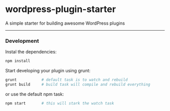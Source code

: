 # wordpress-plugin-starter
A simple starter for building awesome WordPress plugins

---

### Development

Instal the dependencies:

```bash
npm install
```

Start developing your plugin using grunt:

```bash
grunt           # default task is to watch and rebuild
grunt build     # build task will compile and rebuild everything
```

or use the default npm task:

```bash
npm start       # this will stark the watch task
```
